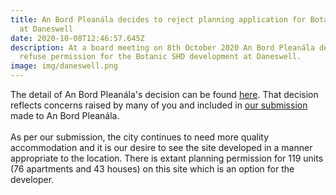 ```yaml
---
title: An Bord Pleanála decides to reject planning application for Botanic SHD
  at Daneswell
date: 2020-10-08T12:46:57.645Z
description: At a board meeting on 8th October 2020 An Bord Pleanála decided to
  refuse permission for the Botanic SHD development at Daneswell.
image: img/daneswell.png
---
```

The detail of An Bord Pleanála's decision can be found [here](https://neasahourigan.com/docs/Daneswell-Decision.pdf). That decision reflects concerns raised by many of you and included in [our submission](https://neasahourigan.com/docs/Observations-on-Botanic-SHD-Final.pdf) made to An Bord Pleanála.\
\
As per our submission, the city continues to need more quality accommodation and it is our desire to see the site developed in a manner appropriate to the location.  There is extant planning permission for 119 units (76 apartments and 43 houses) on this site which is an option for the developer.